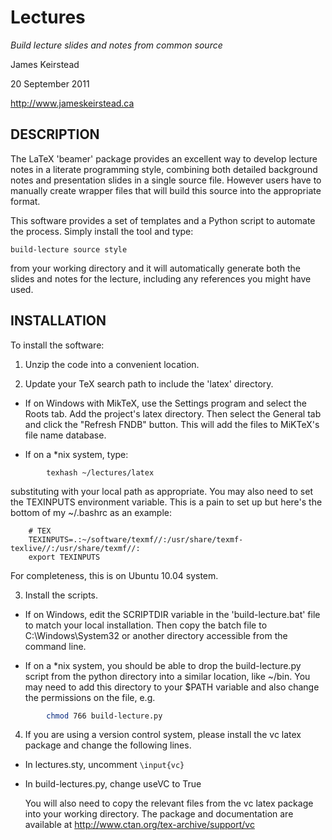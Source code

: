 Lectures
========

_Build lecture slides and notes from common source_

James Keirstead 

20 September 2011

<http://www.jameskeirstead.ca>

DESCRIPTION 
-----------

The LaTeX 'beamer' package provides an excellent way to develop
lecture notes in a literate programming style, combining both detailed
background notes and presentation slides in a single source file.  However users have to manually create wrapper files that will build this source into the appropriate format.  

This software provides a set of templates and a Python script to
automate the process.  Simply install the tool and type: 

	build-lecture source style 

from your working directory and it will automatically generate both
the slides and notes for the lecture, including any references you
might have used.

INSTALLATION 
------------

To install the software: 

1. Unzip the code into a convenient location.  
 
2. Update your TeX search path to include the 'latex' directory. 

  * If on Windows with MikTeX, use the Settings program and select
     the Roots tab.  Add the project's latex directory. Then select 
      the General tab and click the "Refresh FNDB" button.  This will 
      add the files to MiKTeX's file name database.
	  
  * If on a *nix system, type:
```
		texhash ~/lectures/latex
```      
  substituting with your local path as appropriate.  You may also
  need to set the TEXINPUTS environment variable.  This is a pain
  to set up but here's the bottom of my ~/.bashrc as an example:

		# TEX 
		TEXINPUTS=.:~/software/texmf//:/usr/share/texmf-texlive//:/usr/share/texmf//:
		export TEXINPUTS

  For completeness, this is on Ubuntu 10.04 system.

3. Install the scripts.

 * If on Windows, edit the SCRIPTDIR variable in the
      'build-lecture.bat' file to match your local installation.  Then copy
      the batch file to C:\Windows\System32 or another directory accessible
      from the command line.

 * If on a *nix system, you should be able to drop the
      build-lecture.py script from the python directory into a similar
      location, like ~/bin.  You may need to add this directory to your
      $PATH variable and also change the permissions on the file, e.g.
```bash
		chmod 766 build-lecture.py
```

4. If you are using a version control system, please install the vc
       latex package and change the following lines.

 - In lectures.sty, uncomment `\input{vc}`
 - In build-lectures.py, change useVC to True

	You will also need to copy the relevant files from the vc latex
	package into your working directory.  The package and documentation
	are available at http://www.ctan.org/tex-archive/support/vc

